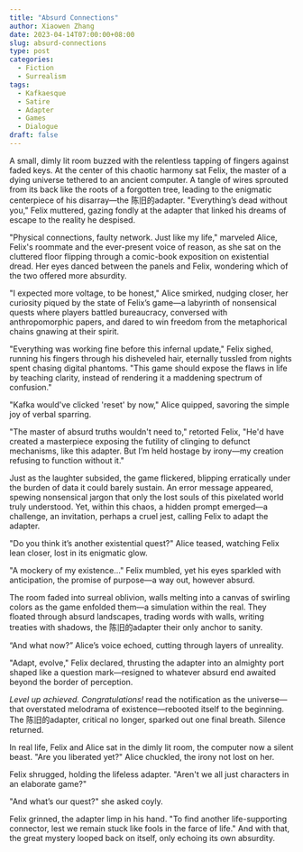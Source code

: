 ```yaml
---
title: "Absurd Connections"
author: Xiaowen Zhang
date: 2023-04-14T07:00:00+08:00
slug: absurd-connections
type: post
categories:
  - Fiction
  - Surrealism
tags:
  - Kafkaesque
  - Satire
  - Adapter
  - Games
  - Dialogue
draft: false
---
```


A small, dimly lit room buzzed with the relentless tapping of fingers against faded keys. At the center of this chaotic harmony sat Felix, the master of a dying universe tethered to an ancient computer. A tangle of wires sprouted from its back like the roots of a forgotten tree, leading to the enigmatic centerpiece of his disarray—the 陈旧的adapter. "Everything’s dead without you," Felix muttered, gazing fondly at the adapter that linked his dreams of escape to the reality he despised.

"Physical connections, faulty network. Just like my life," marveled Alice, Felix's roommate and the ever-present voice of reason, as she sat on the cluttered floor flipping through a comic-book exposition on existential dread. Her eyes danced between the panels and Felix, wondering which of the two offered more absurdity. 

"I expected more voltage, to be honest," Alice smirked, nudging closer, her curiosity piqued by the state of Felix’s game—a labyrinth of nonsensical quests where players battled bureaucracy, conversed with anthropomorphic papers, and dared to win freedom from the metaphorical chains gnawing at their spirit.

"Everything was working fine before this infernal update," Felix sighed, running his fingers through his disheveled hair, eternally tussled from nights spent chasing digital phantoms. "This game should expose the flaws in life by teaching clarity, instead of rendering it a maddening spectrum of confusion."

"Kafka would've clicked 'reset' by now," Alice quipped, savoring the simple joy of verbal sparring.

"The master of absurd truths wouldn't need to," retorted Felix, "He'd have created a masterpiece exposing the futility of clinging to defunct mechanisms, like this adapter. But I’m held hostage by irony—my creation refusing to function without it."

Just as the laughter subsided, the game flickered, blipping erratically under the burden of data it could barely sustain. An error message appeared, spewing nonsensical jargon that only the lost souls of this pixelated world truly understood. Yet, within this chaos, a hidden prompt emerged—a challenge, an invitation, perhaps a cruel jest, calling Felix to adapt the adapter.

"Do you think it’s another existential quest?" Alice teased, watching Felix lean closer, lost in its enigmatic glow.

"A mockery of my existence..." Felix mumbled, yet his eyes sparkled with anticipation, the promise of purpose—a way out, however absurd.

The room faded into surreal oblivion, walls melting into a canvas of swirling colors as the game enfolded them—a simulation within the real. They floated through absurd landscapes, trading words with walls, writing treaties with shadows, the 陈旧的adapter their only anchor to sanity.

“And what now?” Alice’s voice echoed, cutting through layers of unreality.

"Adapt, evolve," Felix declared, thrusting the adapter into an almighty port shaped like a question mark—resigned to whatever absurd end awaited beyond the border of perception.

*Level up achieved. Congratulations!* read the notification as the universe—that overstated melodrama of existence—rebooted itself to the beginning. The 陈旧的adapter, critical no longer, sparked out one final breath. Silence returned.

In real life, Felix and Alice sat in the dimly lit room, the computer now a silent beast. "Are you liberated yet?" Alice chuckled, the irony not lost on her.

Felix shrugged, holding the lifeless adapter. "Aren't we all just characters in an elaborate game?"

"And what’s our quest?" she asked coyly.

Felix grinned, the adapter limp in his hand. "To find another life-supporting connector, lest we remain stuck like fools in the farce of life." And with that, the great mystery looped back on itself, only echoing its own absurdity.